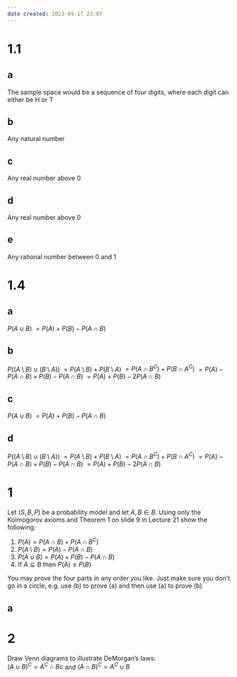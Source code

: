 ```yaml
---
date created: 2023-09-17 23:07
---
```


# 1.1

## a

The sample space would be a sequence of four digits, where each digit can either be H or T

## b

Any natural number

## c

Any real number above 0

## d

Any real number above 0

## e

Any rational number between 0 and 1

# 1.4

## a

$P(A\cup B)$
$=P(A)+P(B)-P(A\cap B)$
## b

$P((A\setminus B)\cup(B\setminus A))$
$=P(A\setminus B)+P(B\setminus A)$
$=P(A\cap B^C)+P(B\cap A^C)$
$=P(A)-P(A\cap B)+P(B)-P(A\cap B)$
$=P(A)+P(B)-2P(A\cap B)$

## c

$P(A\cup B)$
$=P(A)+P(B)-P(A\cap B)$

## d

$P((A\setminus B)\cup(B\setminus A))$
$=P(A\setminus B)+P(B\setminus A)$
$=P(A\cap B^C)+P(B\cap A^C)$
$=P(A)-P(A\cap B)+P(B)-P(A\cap B)$
$=P(A)+P(B)-2P(A\cap B)$

# 1

Let $(S, B, P)$ be a probability model and let $A, B\in B$. Using only the Kolmogorov axioms and Theorem 1 on slide 9 in Lecture 21 show the following:  
1. $P(A) = P (A \cap B) + P (A \cap B^C)$
2. $P(A\setminus B)=P(A)-P(A\cap B)$
3. $P(A\cup B)=P(A)+P(B)-P(A\cap B)$
4. If $A\subseteq B$ then $P(A)\le P(B)$

You may prove the four parts in any order you like. Just make sure you don’t go in a circle, e.g. use (b) to prove (a) and then use (a) to prove (b)

## a



# 2
Draw Venn diagrams to illustrate DeMorgan’s laws:  
$(A\cup B)^C=A^C\cap Bc$ and $(A\cap B)^C=A^C\cup B$

